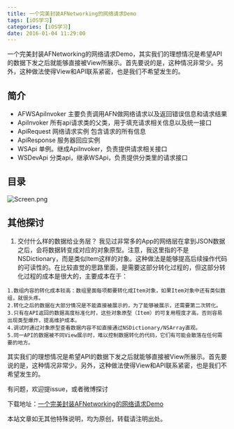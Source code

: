 ```yaml
---
title: 一个完美封装AFNetworking的网络请求Demo
tags: [iOS学习]
categories: [iOS学习]
date: 2016-01-04 11:29:00
---
```


一个完美封装AFNetworking的网络请求Demo，其实我们的理想情况是希望API的数据下发之后就能够直接被View所展示。首先要说的是，这种情况非常少。另外，这种做法使得View和API联系紧密，也是我们不希望发生的。

<!--more-->

## 简介
- AFWSApiInvoker 主要负责调用AFN做网络请求以及返回错误信息和请求结果
- ApiInvoker
  所有api请求类的父类，用于填充请求相关信息以及统一接口
- ApiRequest
  网络请求实例 包含请求的所有信息
- ApiResponse
  服务器回应实例
- WSApi
  单例。继成ApiInvoker，负责提供请求相关接口
- WSDevApi
  分类api，继承WSApi，负责提供分类里的请求接口

## 目录
![Screen.png](http://7xqhcq.com1.z0.glb.clouddn.com/yi-ge-wan-mei-feng-zhuang.png)

## 其他探讨
1. 交付什么样的数据给业务层？
我见过非常多的App的网络层在拿到JSON数据之后，会将数据转变成对应的对象原型。注意，我这里指的不是NSDictionary，而是类似Item这样的对象。这种做法是能够提高后续操作代码的可读性的。在比较直觉的思路里面，是需要这部分转化过程的，但这部分转化过程的成本是很大的，主要成本在于：
```
1.数组内容的转化成本较高：数组里面每项都要转化成Item对象，如果Item对象中还有类似数组，就很头疼。
2.转化之后的数据在大部分情况是不能直接被展示的，为了能够被展示，还需要第二次转化。
3.只有在API返回的数据高度标准化时，这些对象原型（Item）的可复用程度才高，否则容易出现类型爆炸，提高维护成本。
4.调试时通过对象原型查看数据内容不如直接通过NSDictionary/NSArray直观。
5.同一API的数据被不同View展示时，难以控制数据转化的代码，它们有可能会散落在任何需要的地方。
```
其实我们的理想情况是希望API的数据下发之后就能够直接被View所展示。首先要说的是，这种情况非常少。另外，这种做法使得View和API联系紧密，也是我们不希望发生的。

有问题，欢迎提issue，或者微博探讨

下载地址：[一个完美封装AFNetworking的网络请求Demo](https://github.com/yuhanle/WSApiInvoker)

本站文章如无其他特殊说明，均为原创，转载请注明出处。